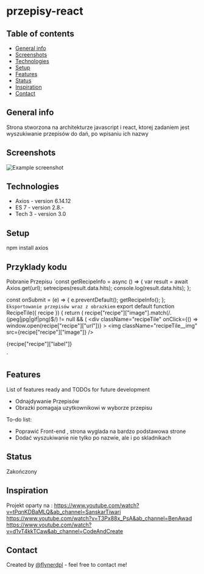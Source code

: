 # przepisy-react
> 

## Table of contents
* [General info](#general-info)
* [Screenshots](#screenshots)
* [Technologies](#technologies)
* [Setup](#setup)
* [Features](#features)
* [Status](#status)
* [Inspiration](#inspiration)
* [Contact](#contact)

## General info
Strona stworzona na architekturze javascript i react, ktorej zadaniem jest wyszukiwanie przepisów do dań, po wpisaniu ich nazwy

## Screenshots
![Example screenshot](./img/screenshot.png)

## Technologies
* Axios - version 6.14.12
* ES 7 - version 2.8.-
* Tech 3 - version 3.0

## Setup
npm install axios


## Przyklady kodu
Pobranie Przepisu
`const getRecipeInfo = async () => {
    var result = await Axios.get(url);
    setrecipes(result.data.hits);
    console.log(result.data.hits);
  };

  const onSubmit = (e) => {
    e.preventDefault();
    getRecipeInfo();
  };
`
Eksportowanie przepisów wraz z obrazkiem
`
export default function RecipeTile({ recipe }) {
  return (
    recipe["recipe"]["image"].match(/\.(jpeg|jpg|gif|png)$/) != null && (
      <div
        className="recipeTile"
        onClick={() => window.open(recipe["recipe"]["url"])}
      >
        <img className="recipeTile__img" src={recipe["recipe"]["image"]} />
        <p className="recipeTile__name" key={uuidv4()}>
          {recipe["recipe"]["label"]}
        </p>
      </div>
`

## Features
List of features ready and TODOs for future development
* Odnajdywanie Przepisów
* Obrazki pomagaja uzytkownikowi w wyborze przepisu

To-do list:
* Poprawić Front-end , strona wyglada na bardzo podstawowa strone
* Dodać wyszukiwanie nie tylko po nazwie, ale i po skladnikach

## Status
Zakończony

## Inspiration
Projekt oparty na : https://www.youtube.com/watch?v=tPqnKDBaMLQ&ab_channel=SanskarTiwari
https://www.youtube.com/watch?v=T3Px88x_PsA&ab_channel=BenAwad
https://www.youtube.com/watch?v=d1vT4kkTCaw&ab_channel=CodeAndCreate

## Contact
Created by [@flynerdpl](https://www.flynerd.pl/) - feel free to contact me!
